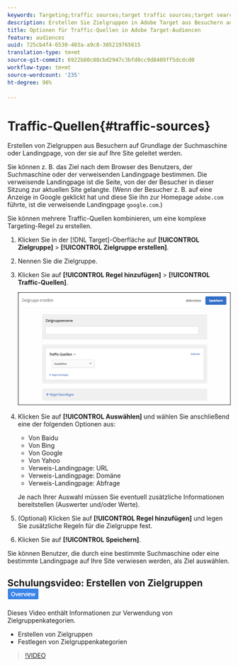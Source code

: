```yaml
---
keywords: Targeting;traffic sources;target traffic sources;target search engine;search engine;landing page;target landing page;referring landing page
description: Erstellen Sie Zielgruppen in Adobe Target aus Besuchern auf Grundlage der Suchmaschine oder Landingpage, von der sie auf Ihre Site geleitet werden.
title: Optionen für Traffic-Quellen in Adobe Target-Audiencen
feature: audiences
uuid: 725cb4f4-6530-403a-a9c8-305219765615
translation-type: tm+mt
source-git-commit: 6922b80c88cbd2947c3bfd0cc9d8409ff5dcdcd0
workflow-type: tm+mt
source-wordcount: '235'
ht-degree: 96%

---
```



# Traffic-Quellen{#traffic-sources}

Erstellen von Zielgruppen aus Besuchern auf Grundlage der Suchmaschine oder Landingpage, von der sie auf Ihre Site geleitet werden.

Sie können z. B. das Ziel nach dem Browser des Benutzers, der Suchmaschine oder der verweisenden Landingpage bestimmen. Die verweisende Landingpage ist die Seite, von der der Besucher in dieser Sitzung zur aktuellen Site gelangte. (Wenn der Besucher z. B. auf eine Anzeige in Google geklickt hat und diese Sie ihn zur Homepage `adobe.com` führte, ist die verweisende Landingpage `google.com`.)

Sie können mehrere Traffic-Quellen kombinieren, um eine komplexe Targeting-Regel zu erstellen.

1. Klicken Sie in der [!DNL Target]-Oberfläche auf **[!UICONTROL Zielgruppe]** > **[!UICONTROL Zielgruppe erstellen]**.
1. Nennen Sie die Zielgruppe.
1. Klicken Sie auf **[!UICONTROL Regel hinzufügen]** > **[!UICONTROL Traffic-Quellen]**.

   ![](assets/target_traffic_source.png)

1. Klicken Sie auf **[!UICONTROL Auswählen]** und wählen Sie anschließend eine der folgenden Optionen aus:

   * Von Baidu
   * Von Bing
   * Von Google
   * Von Yahoo
   * Verweis-Landingpage: URL
   * Verweis-Landingpage: Domäne
   * Verweis-Landingpage: Abfrage

   Je nach Ihrer Auswahl müssen Sie eventuell zusätzliche Informationen bereitstellen (Auswerter und/oder Werte).

1. (Optional) Klicken Sie auf **[!UICONTROL Regel hinzufügen]** und legen Sie zusätzliche Regeln für die Zielgruppe fest.
1. Klicken Sie auf **[!UICONTROL Speichern]**.

Sie können Benutzer, die durch eine bestimmte Suchmaschine oder eine bestimmte Landingpage auf Ihre Site verwiesen werden, als Ziel auswählen.

## Schulungsvideo: Erstellen von Zielgruppen ![Übersichtskennzeichnung](/help/assets/overview.png)

Dieses Video enthält Informationen zur Verwendung von Zielgruppenkategorien.

* Erstellen von Zielgruppen
* Festlegen von Zielgruppenkategorien

>[!VIDEO](https://video.tv.adobe.com/v/17392)
